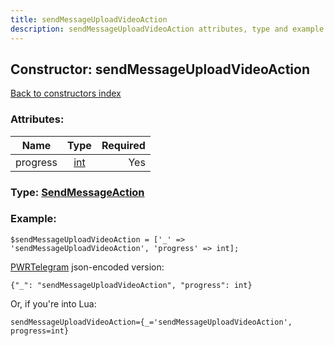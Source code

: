 ```yaml
---
title: sendMessageUploadVideoAction
description: sendMessageUploadVideoAction attributes, type and example
---
```

## Constructor: sendMessageUploadVideoAction  
[Back to constructors index](index.md)



### Attributes:

| Name     |    Type       | Required |
|----------|:-------------:|---------:|
|progress|[int](../types/int.md) | Yes|



### Type: [SendMessageAction](../types/SendMessageAction.md)


### Example:

```
$sendMessageUploadVideoAction = ['_' => 'sendMessageUploadVideoAction', 'progress' => int];
```  

[PWRTelegram](https://pwrtelegram.xyz) json-encoded version:

```
{"_": "sendMessageUploadVideoAction", "progress": int}
```


Or, if you're into Lua:  


```
sendMessageUploadVideoAction={_='sendMessageUploadVideoAction', progress=int}

```


